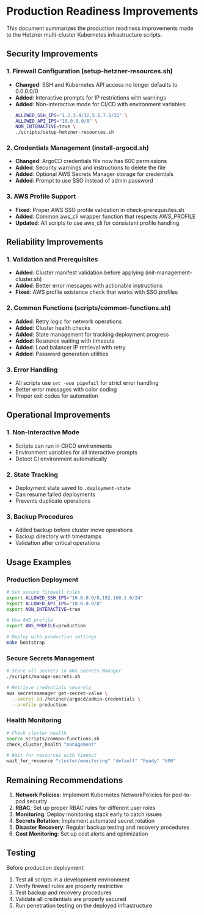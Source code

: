 # Production Readiness Improvements

This document summarizes the production readiness improvements made to the Hetzner multi-cluster Kubernetes infrastructure scripts.

## Security Improvements

### 1. Firewall Configuration (setup-hetzner-resources.sh)
- **Changed**: SSH and Kubernetes API access no longer defaults to 0.0.0.0/0
- **Added**: Interactive prompts for IP restrictions with warnings
- **Added**: Non-interactive mode for CI/CD with environment variables:
  ```bash
  ALLOWED_SSH_IPS="1.2.3.4/32,5.6.7.8/32" \
  ALLOWED_API_IPS="10.0.0.0/8" \
  NON_INTERACTIVE=true \
  ./scripts/setup-hetzner-resources.sh
  ```

### 2. Credentials Management (install-argocd.sh)
- **Changed**: ArgoCD credentials file now has 600 permissions
- **Added**: Security warnings and instructions to delete the file
- **Added**: Optional AWS Secrets Manager storage for credentials
- **Added**: Prompt to use SSO instead of admin password

### 3. AWS Profile Support
- **Fixed**: Proper AWS SSO profile validation in check-prerequisites.sh
- **Added**: Common aws_cli wrapper function that respects AWS_PROFILE
- **Updated**: All scripts to use aws_cli for consistent profile handling

## Reliability Improvements

### 1. Validation and Prerequisites
- **Added**: Cluster manifest validation before applying (init-management-cluster.sh)
- **Added**: Better error messages with actionable instructions
- **Fixed**: AWS profile existence check that works with SSO profiles

### 2. Common Functions (scripts/common-functions.sh)
- **Added**: Retry logic for network operations
- **Added**: Cluster health checks
- **Added**: State management for tracking deployment progress
- **Added**: Resource waiting with timeouts
- **Added**: Load balancer IP retrieval with retry
- **Added**: Password generation utilities

### 3. Error Handling
- All scripts use `set -euo pipefail` for strict error handling
- Better error messages with color coding
- Proper exit codes for automation

## Operational Improvements

### 1. Non-Interactive Mode
- Scripts can run in CI/CD environments
- Environment variables for all interactive prompts
- Detect CI environment automatically

### 2. State Tracking
- Deployment state saved to `.deployment-state`
- Can resume failed deployments
- Prevents duplicate operations

### 3. Backup Procedures
- Added backup before cluster move operations
- Backup directory with timestamps
- Validation after critical operations

## Usage Examples

### Production Deployment
```bash
# Set secure firewall rules
export ALLOWED_SSH_IPS="10.0.0.0/8,192.168.1.0/24"
export ALLOWED_API_IPS="10.0.0.0/8"
export NON_INTERACTIVE=true

# Use AWS profile
export AWS_PROFILE=production

# Deploy with production settings
make bootstrap
```

### Secure Secrets Management
```bash
# Store all secrets in AWS Secrets Manager
./scripts/manage-secrets.sh

# Retrieve credentials securely
aws secretsmanager get-secret-value \
  --secret-id /hetzner/argocd/admin-credentials \
  --profile production
```

### Health Monitoring
```bash
# Check cluster health
source scripts/common-functions.sh
check_cluster_health "management"

# Wait for resources with timeout
wait_for_resource "cluster/monitoring" "default" "Ready" "600"
```

## Remaining Recommendations

1. **Network Policies**: Implement Kubernetes NetworkPolicies for pod-to-pod security
2. **RBAC**: Set up proper RBAC rules for different user roles
3. **Monitoring**: Deploy monitoring stack early to catch issues
4. **Secrets Rotation**: Implement automated secret rotation
5. **Disaster Recovery**: Regular backup testing and recovery procedures
6. **Cost Monitoring**: Set up cost alerts and optimization

## Testing

Before production deployment:
1. Test all scripts in a development environment
2. Verify firewall rules are properly restrictive
3. Test backup and recovery procedures
4. Validate all credentials are properly secured
5. Run penetration testing on the deployed infrastructure